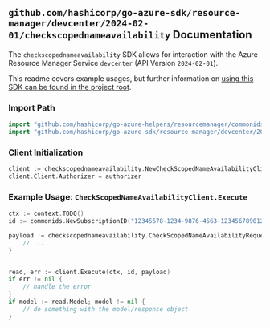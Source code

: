
## `github.com/hashicorp/go-azure-sdk/resource-manager/devcenter/2024-02-01/checkscopednameavailability` Documentation

The `checkscopednameavailability` SDK allows for interaction with the Azure Resource Manager Service `devcenter` (API Version `2024-02-01`).

This readme covers example usages, but further information on [using this SDK can be found in the project root](https://github.com/hashicorp/go-azure-sdk/tree/main/docs).

### Import Path

```go
import "github.com/hashicorp/go-azure-helpers/resourcemanager/commonids"
import "github.com/hashicorp/go-azure-sdk/resource-manager/devcenter/2024-02-01/checkscopednameavailability"
```


### Client Initialization

```go
client := checkscopednameavailability.NewCheckScopedNameAvailabilityClientWithBaseURI("https://management.azure.com")
client.Client.Authorizer = authorizer
```


### Example Usage: `CheckScopedNameAvailabilityClient.Execute`

```go
ctx := context.TODO()
id := commonids.NewSubscriptionID("12345678-1234-9876-4563-123456789012")

payload := checkscopednameavailability.CheckScopedNameAvailabilityRequest{
	// ...
}


read, err := client.Execute(ctx, id, payload)
if err != nil {
	// handle the error
}
if model := read.Model; model != nil {
	// do something with the model/response object
}
```
